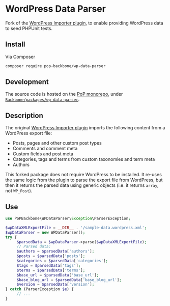 # WordPress Data Parser

<!--
[![Build Status][ico-travis]][link-travis]
[![Quality Score][ico-code-quality]][link-code-quality]
[![Software License][ico-license]](LICENSE.md)
[![Latest Version on Packagist][ico-version]][link-packagist]
[![Coverage Status][ico-scrutinizer]][link-scrutinizer]
[![Total Downloads][ico-downloads]][link-downloads]
-->

Fork of the [WordPress Importer plugin](https://wordpress.org/plugins/wordpress-importer/), to enable providing WordPress data to seed PHPUnit tests.

## Install

Via Composer

``` bash
composer require pop-backbone/wp-data-parser
```

## Development

The source code is hosted on the [PoP monorepo](https://github.com/GatoGraphQL/GatoGraphQL), under [`Backbone/packages/wp-data-parser`](https://github.com/GatoGraphQL/GatoGraphQL/tree/master/layers/Backbone/packages/wp-data-parser).

## Description

The original [WordPress Importer plugin](https://wordpress.org/plugins/wordpress-importer/) imports the following content from a WordPress export file:

- Posts, pages and other custom post types
- Comments and comment meta
- Custom fields and post meta
- Categories, tags and terms from custom taxonomies and term meta
- Authors

This forked package does not require WordPress to be installed. It re-uses the same logic from the plugin to parse the export file from WordPress, but then it returns the parsed data using generic objects (i.e. it returns `array`, not `WP_Post`).

## Use

```php
use PoPBackbone\WPDataParser\Exception\ParserException;

$wpDataXMLExportFile = __DIR__ . '/sample-data.wordpress.xml';
$wpDataParser = new WPDataParser();
try {
     $parsedData = $wpDataParser->parse($wpDataXMLExportFile);
     // Parsed data:
     $authors = $parsedData['authors'];
     $posts = $parsedData['posts'];
     $categories = $parsedData['categories'];
     $tags = $parsedData['tags'];
     $terms = $parsedData['terms'];
     $base_url = $parsedData['base_url'];
     $base_blog_url = $parsedData['base_blog_url'];
     $version = $parsedData['version'];
} catch (ParserException $e) {
     // ...
}
```
